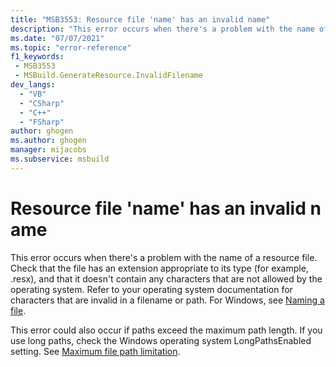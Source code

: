 ```yaml
---
title: "MSB3553: Resource file 'name' has an invalid name"
description: "This error occurs when there's a problem with the name of a resource file."
ms.date: "07/07/2021"
ms.topic: "error-reference"
f1_keywords:
 - MSB3553
 - MSBuild.GenerateResource.InvalidFilename
dev_langs:
  - "VB"
  - "CSharp"
  - "C++"
  - "FSharp"
author: ghogen
ms.author: ghogen
manager: mijacobs
ms.subservice: msbuild
---
```

# Resource file 'name' has an invalid name

This error occurs when there's a problem with the name of a resource file. Check that the file has an extension appropriate to its type (for example, .resx), and that it doesn't contain any characters that are not allowed by the operating system. Refer to your operating system documentation for characters that are invalid in a filename or path. For Windows, see [Naming a file](/windows/win32/fileio/naming-a-file#naming-conventions).

This error could also occur if paths exceed the maximum path length. If you use long paths, check the Windows operating system LongPathsEnabled setting. See [Maximum file path limitation](/windows/win32/fileio/maximum-file-path-limitation?tabs=cmd).

